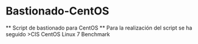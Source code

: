 # Bastionado-CentOS

** Script de bastionado para CentOS **
Para la realización del script se ha seguido >CIS CentOS Linux 7 Benchmark
